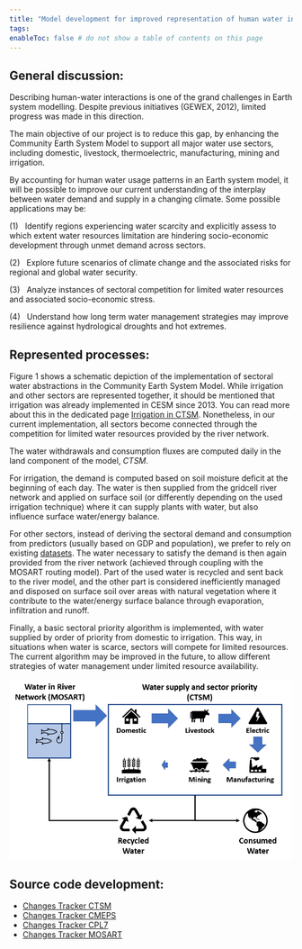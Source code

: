 ```yaml
---
title: "Model development for improved representation of human water interface in CESM"
tags:
enableToc: false # do not show a table of contents on this page
---
```


## General discussion:
Describing human-water interactions is one of the grand challenges in Earth system modelling. Despite previous initiatives (GEWEX, 2012), limited progress was made in this direction.

The main objective of our project is to reduce this gap, by enhancing the Community Earth System Model to support all major water use sectors, including domestic, livestock, thermoelectric, manufacturing, mining and irrigation.

By accounting for human water usage patterns in an Earth system model, it will be possible to improve our current understanding of the interplay between water demand and supply in a changing climate. Some possible applications may be:

(1)   Identify regions experiencing water scarcity and explicitly assess to which extent water resources limitation are hindering socio-economic development through unmet demand across sectors.

(2)   Explore future scenarios of climate change and the associated risks for regional and global water security.

(3)   Analyze instances of sectoral competition for limited water resources and associated socio-economic stress.

(4)   Understand how long term water management strategies may improve resilience against hydrological droughts and hot extremes.

## Represented processes:
Figure 1 shows a schematic depiction of the implementation of sectoral water abstractions in the Community Earth System Model. While irrigation and other sectors are represented together, it should be mentioned that irrigation was already implemented in CESM since 2013. You can read more about this in the dedicated page [Irrigation in CTSM](./Irrigation/irrig2013). Nonetheless, in our current implementation, all sectors become connected through the competition for limited water resources provided by the river network.

The water withdrawals and consumption fluxes are computed daily in the land component of the model, *CTSM*. 

For irrigation, the demand is computed based on soil moisture deficit at the beginning of each day. The water is then supplied from the gridcell river network and applied on surface soil (or differently depending on the used irrigation technique) where it can supply plants with water, but also influence surface water/energy balance. 

For other sectors, instead of deriving the sectoral demand and consumption from predictors (usually based on GDP and population), we prefer to rely on existing [datasets](./Input_Data.md). The water necessary to satisfy the demand is then again provided from the river network (achieved through coupling with the MOSART routing model). Part of the used water is recycled and sent back to the river model, and the other part is considered inefficiently managed and disposed on surface soil over areas with natural vegetation where it contribute to the water/energy surface balance through evaporation, infiltration and runoff.

Finally, a basic sectoral priority algorithm is implemented, with water supplied by order of priority from domestic to irrigation. This way, in situations when water is scarce, sectors will compete for limited resources. The current algorithm may be improved in the future, to allow different strategies of water management under limited resource availability.

![model_features](./Figures/model_features.PNG)


## Source code development:
- [Changes Tracker CTSM](./CTSM/Changes_Tracker_CTSM.md)
- [Changes Tracker CMEPS](./CMEPS/Changes_Tracker_CMEPS.md)
- [Changes Tracker CPL7](./CPL7/Changes_Tracker_CPL7.md)
- [Changes Tracker MOSART](./MOSART/Changes_Tracker_MOSART.md)



